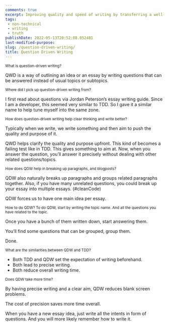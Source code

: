 ```yaml
---
comments: true
excerpt: Improving quality and speed of writing by transferring a well-known software development practice.
tags:
 - non-technical
 - writing
 - truth
publishDate: 2022-05-13T20:52:08.052481
last-modified-purpose:
slug: /question-driven-writing/
title: Question Driven Writing
---
```


<sub>What is question-driven writing?

QWD is a way of outlining an idea or an essay by writing questions that can be answered instead of usual topics or subtopics.

<sub>Where did I pick up question-driven writing from?

I first read about questions via Jordan Peterson’s essay writing guide. Since I am a developer, this seemed very similar to TDD. So I gave it a similar name to help tune myself into the same zone.

<sub>How does question-driven writing help clear thinking and write better?

Typically when we write, we write something and then aim to push the quality and purpose of it.

QWD helps clarify the quality and purpose upfront. This kind of becomes a failing test like in TDD. This gives something to aim at. Now, when you answer the question, you’ll answer it precisely without dealing with other related questions/topics.

<sub>How does QDW help in breaking up paragraphs, and blogposts?

QDW also naturally breaks up paragraphs and groups related paragraphs together. Also, if you have many unrelated questions, you could break up your essay into multiple essays. (#cleanCode)

QDW forces us to have one main idea per essay.

<sub>How to do QDW?
To do QDW, start by writing the topic name. And all the questions you have related to the topic. 

Once you have a bunch of them written down, start answering them. 

You’ll find some questions that can be grouped, group them.

Done.

<sub> What are the similarities between QDW and TDD?

- Both TDD and QDW set the expectation of writing beforehand.
- Both lead to precise writing.
- Both reduce overall writing time.

<sub>Does QDW take more time?

By having precise writing and a clear aim, QDW reduces blank screen problems.

The cost of precision saves more time overall.

When you have a new essay idea, just write all the intents in form of questions. And you will more likely remember how to write it.
